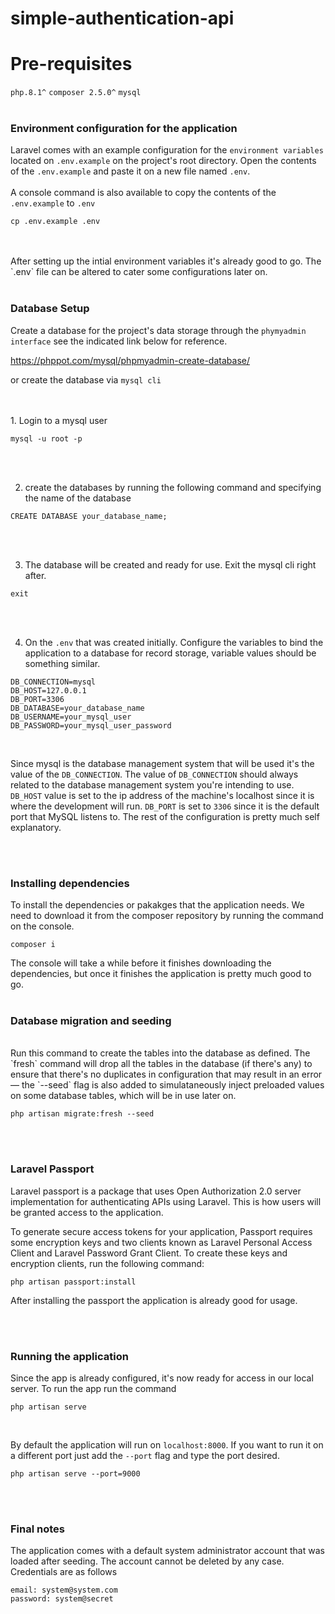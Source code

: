 # simple-authentication-api

# Pre-requisites
`php.8.1^` 
`composer 2.5.0^`
`mysql`
<br>
<br>
### Environment configuration for the application


Laravel comes with an example configuration for the `environment variables` located on `.env.example` on the project's root directory. Open the contents of the `.env.example` and paste it on a new file named `.env`. 
<br>
<br>
A console command is also available to copy the contents of the `.env.example` to `.env`

```
cp .env.example .env
```
<br>
<br>
After setting up the intial environment variables it's already good to go. The `.env` file can be altered to cater some configurations later on.
<br>
<br>

### Database Setup

Create a database for the project's data storage through the `phymyadmin interface`
see the indicated link below for reference.

https://phppot.com/mysql/phpmyadmin-create-database/

or create the database via `mysql cli`

<br>
<br>
1. Login to a mysql user

``` 
mysql -u root -p
```
<br>
<br>

2. create the databases by running the following command and specifying the name of the database

```
CREATE DATABASE your_database_name;
```
<br>
<br>

3. The database will be created and ready for use. Exit the mysql cli right after.
```
exit
````
<br>
<br>

4. On the `.env` that was created initially. Configure the variables to bind the application to a database for record storage, variable values should be something similar.
```
DB_CONNECTION=mysql
DB_HOST=127.0.0.1
DB_PORT=3306
DB_DATABASE=your_database_name
DB_USERNAME=your_mysql_user
DB_PASSWORD=your_mysql_user_password
```
<br>

Since mysql is the database management system that will be used it's the value of the `DB_CONNECTION`. The value of `DB_CONNECTION` should always related to the database management system you're intending to use. `DB_HOST` value is set to the ip address of the machine's localhost since it is where the development will run. `DB_PORT` is set to `3306` since it is the default port that MySQL listens to. The rest of the configuration is pretty much self explanatory.

<br>
<br>

### Installing dependencies

To install the dependencies or pakakges that the application needs. We need to download it from the composer repository by running the command on the console.
```
composer i
```

The console will take a while before it finishes downloading the dependencies, but once it finishes the application is pretty much good to go. 
<br>
<br>
### Database migration and seeding
<br>
Run this command to create the tables into the database as defined. The `fresh` command will drop all the tables in the database (if there's any) to ensure that there's no duplicates in configuration that may result in an error — the `--seed` flag is also added to simulataneously inject preloaded values on some database tables, which will be in use later on.
<br>

```
php artisan migrate:fresh --seed
```
<br>
<br>

### Laravel Passport


Laravel passport is a package that uses Open Authorization 2.0 server implementation for authenticating APIs using Laravel. This is how users 
will be granted access to the application.


To generate secure access tokens for your application, Passport requires some encryption keys and two clients known as Laravel Personal Access Client and Laravel Password Grant Client. To create these keys and encryption clients, run the following command:

```
php artisan passport:install
```

After installing the passport the application is already good for usage.

<br>
<br>

### Running the application


Since the app is already configured, it's now ready for access in our local server. To run the app run the command

```
php artisan serve
```
<br>

By default the application will run on `localhost:8000`. If you want to run it on a different port just add the `--port` flag and type the port desired.

```
php artisan serve --port=9000
```

<br>
<br>

### Final notes

The application comes with a default system administrator account that was loaded after seeding. The account cannot be deleted by any case. Credentials are as follows

```
email: system@system.com
password: system@secret
```

